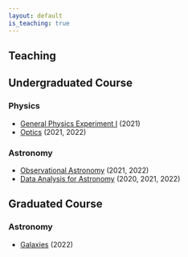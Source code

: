 ```yaml
---
layout: default
is_teaching: true
---
```


## Teaching

## Undergraduated Course

### Physics
- [General Physics Experiment I]() (2021)
- [Optics](https://github.com/fengshuai0210/Course_Optics/blob/main/README.md) (2021, 2022)

### Astronomy
- [Observational Astronomy]() (2021, 2022)
- [Data Analysis for Astronomy]() (2020, 2021, 2022)

## Graduated Course

### Astronomy
- [Galaxies](https://github.com/fengshuai0210/Course_Galaxies) (2022)
